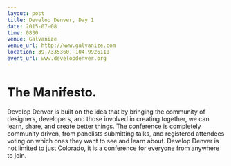 ```yaml
---
layout: post
title: Develop Denver, Day 1
date: 2015-07-08
time: 0830
venue: Galvanize
venue_url: http://www.galvanize.com
location: 39.7335360,-104.9926110
event_url: www.developdenver.org
---
```

# The Manifesto.
Develop Denver is built on the idea that by bringing the community of designers, developers, and those involved in creating together, we can learn, share, and create better things. 
The conference is completely community driven, from panelists submitting talks, and registered attendees voting on which ones they want to see and learn about. 
Develop Denver is not limited to just Colorado, it is a conference for everyone from anywhere to join.
